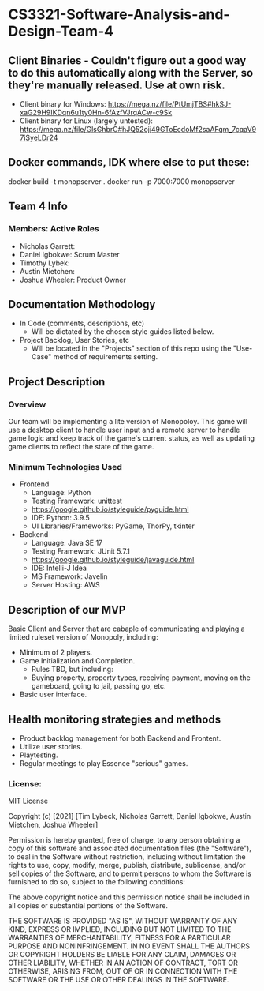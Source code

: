 # CS3321-Software-Analysis-and-Design-Team-4
## Client Binaries - Couldn't figure out a good way to do this automatically along with the Server, so they're manually released. Use at own risk. 
- Client binary for Windows: https://mega.nz/file/PtUmjTBS#hkSJ-xaG29H9IKDqn6u1ty0Hn-6fAzfVJrqACw-c9Sk
- Client binary for Linux (largely untested): https://mega.nz/file/GlsGhbrC#hJQ52ojj49GToEcdoMf2saAFqm_7cqaV97iSyeLDr24

## Docker commands, IDK where else to put these:
docker build -t monopserver .
docker run -p 7000:7000 monopserver

## Team 4 Info
### Members: Active Roles
* Nicholas Garrett: 
* Daniel Igbokwe: Scrum Master
* Timothy Lybek:
* Austin Mietchen: 
* Joshua Wheeler: Product Owner
## Documentation Methodology
* In Code (comments, descriptions, etc)
    * Will be dictated by the chosen style guides listed below.
* Project Backlog, User Stories, etc
    * Will be located in the "Projects" section of this repo using the "Use-Case" method of requirements setting. 
## Project Description
### Overview
Our team will be implementing a lite version of Monopoloy. This game will use a desktop client to handle user input and a remote server to handle game logic and keep track of the game's current status, as well as updating game clients to reflect the state of the game. 
### Minimum Technologies Used
* Frontend 
     * Language: Python
     * Testing Framework: unittest
     * https://google.github.io/styleguide/pyguide.html
     * IDE: Python: 3.9.5
     * UI Libraries/Frameworks: PyGame, ThorPy, tkinter
* Backend
     * Language: Java SE 17 
     * Testing Framework: JUnit 5.7.1
     * https://google.github.io/styleguide/javaguide.html
     * IDE: Intelli-J Idea
     * MS Framework: Javelin
     * Server Hosting: AWS

## Description of our MVP
Basic Client and Server that are cabaple of communicating and playing a limited ruleset version of Monopoly, including:
* Minimum of 2 players.
* Game Initialization and Completion.
    * Rules TBD, but including:
    * Buying property, property types, receiving payment, moving on the gameboard, going to jail, passing go, etc. 
* Basic user interface.
## Health monitoring strategies and methods
* Product backlog management for both Backend and Frontent.
* Utilize user stories.
* Playtesting.
* Regular meetings to play Essence "serious" games.

### License:
MIT License

Copyright (c) [2021] [Tim Lybeck, Nicholas Garrett, Daniel Igbokwe, Austin Mietchen, Joshua Wheeler]

Permission is hereby granted, free of charge, to any person obtaining a copy
of this software and associated documentation files (the "Software"), to deal
in the Software without restriction, including without limitation the rights
to use, copy, modify, merge, publish, distribute, sublicense, and/or sell
copies of the Software, and to permit persons to whom the Software is
furnished to do so, subject to the following conditions:

The above copyright notice and this permission notice shall be included in all
copies or substantial portions of the Software.

THE SOFTWARE IS PROVIDED "AS IS", WITHOUT WARRANTY OF ANY KIND, EXPRESS OR
IMPLIED, INCLUDING BUT NOT LIMITED TO THE WARRANTIES OF MERCHANTABILITY,
FITNESS FOR A PARTICULAR PURPOSE AND NONINFRINGEMENT. IN NO EVENT SHALL THE
AUTHORS OR COPYRIGHT HOLDERS BE LIABLE FOR ANY CLAIM, DAMAGES OR OTHER
LIABILITY, WHETHER IN AN ACTION OF CONTRACT, TORT OR OTHERWISE, ARISING FROM,
OUT OF OR IN CONNECTION WITH THE SOFTWARE OR THE USE OR OTHER DEALINGS IN THE
SOFTWARE.
